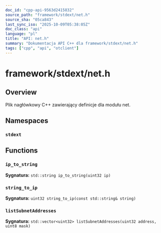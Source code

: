 ```yaml
---
doc_id: "cpp-api-9563d2415832"
source_path: "framework/stdext/net.h"
source_sha: "05ca843"
last_sync_iso: "2025-10-09T05:38:05Z"
doc_class: "api"
language: "pl"
title: "API: net.h"
summary: "Dokumentacja API C++ dla framework/stdext/net.h"
tags: ["cpp", "api", "otclient"]
---
```


# framework/stdext/net.h

## Overview

Plik nagłówkowy C++ zawierający definicje dla modułu net.

## Namespaces

### `stdext`

## Functions

### `ip_to_string`

**Sygnatura:** `std::string ip_to_string(uint32 ip)`

### `string_to_ip`

**Sygnatura:** `uint32 string_to_ip(const std::string& string)`

### `listSubnetAddresses`

**Sygnatura:** `std::vector<uint32> listSubnetAddresses(uint32 address, uint8 mask)`
